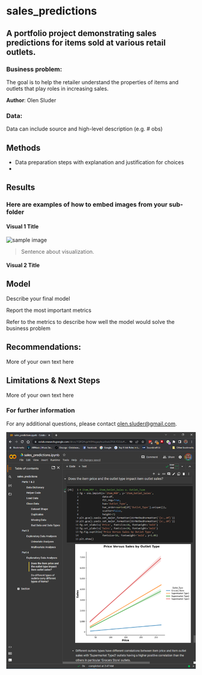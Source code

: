 # sales_predictions

## A portfolio project demonstrating sales predictions for items sold at various retail outlets.

### Business problem:
The goal is to help the retailer understand the properties of items and outlets that play roles in increasing sales.

**Author**: Olen Sluder

### Data:
Data can include source and high-level description (e.g. # obs)

## Methods
- Data preparation steps with explanation and justification for choices
- 

## Results

### Here are examples of how to embed images from your sub-folder


#### Visual 1 Title
![sample image](project1_sample_image.png)

> Sentence about visualization.

#### Visual 2 Title

## Model

Describe your final model

Report the most important metrics

Refer to the metrics to describe how well the model would solve the business problem

## Recommendations:

More of your own text here


## Limitations & Next Steps

More of your own text here


### For further information

For any additional questions, please contact olen.sluder@gmail.com.



![A screenshot of a Google Colaboratory notebook with the table of contents, a Python code snippet, and a Seaborn data plot displayed.](sales_predictions.png)
